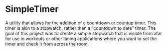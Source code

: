 # SimpleTimer
A utility that allows for the addition of a countdown or countup timer. This timer
is akin to a stopwatch, rather than a "countdown to date" timer. The goal of this
project was to create a simple stopwatch that is visible from afar for use in workouts
or other timing applications where you want to set the timer and check it from across the
room.

